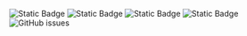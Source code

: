 ![Static Badge](https://img.shields.io/badge/blacklists-60-000000) ![Static Badge](https://img.shields.io/badge/blacklisted-2641473-cc0000) ![Static Badge](https://img.shields.io/badge/whitelisted-2245-00CC00) ![Static Badge](https://img.shields.io/badge/streaming_blacklist-28107-000000) ![GitHub issues](https://img.shields.io/github/issues/fabriziosalmi/blacklists)

